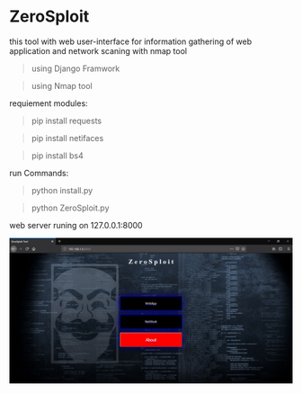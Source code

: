 # ZeroSploit
this tool with web user-interface for information gathering of web application and network scaning with nmap tool

> using Django Framwork

> using Nmap tool 


requiement modules:
> pip install requests

> pip install netifaces

> pip install bs4


run Commands:
> python install.py

> python ZeroSploit.py

web server runing on 127.0.0.1:8000

<img src="https://raw.githubusercontent.com/Abolfazl-Hajizade/ZeroSploit/master/home.png"/>



